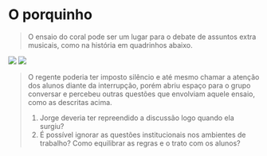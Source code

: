 # O porquinho

>O ensaio do coral pode ser um lugar para o debate de assuntos extra musicais, como na história em quadrinhos abaixo.

<img src="/porquinho1.jpg">
<img src="/porquinho2.jpg">

>O regente poderia ter imposto silêncio e até mesmo chamar a atenção dos alunos diante da interrupção, porém abriu espaço para o grupo conversar e percebeu outras questões que envolviam aquele ensaio, como as descritas acima.
>
>1. Jorge deveria ter repreendido a discussão logo quando ela surgiu?
>2. É possível ignorar as questões institucionais nos ambientes de trabalho? Como equilibrar as regras e o trato com os alunos?
